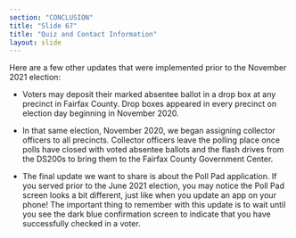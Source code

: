 ```yaml
---
section: "CONCLUSION"
title: "Slide 67"
title: "Quiz and Contact Information"
layout: slide
---
```


Here are a few other updates that were implemented prior to the November 2021 election:

- Voters may deposit their marked absentee ballot in a drop box at any precinct in Fairfax County. Drop boxes appeared in every precinct on election day beginning in November 2020.

- In that same election, November 2020, we began assigning collector officers to all precincts. Collector officers leave the polling place once polls have closed with voted absentee ballots and the flash drives from the DS200s to bring them to the Fairfax County Government Center.

- The final update we want to share is about the Poll Pad application. If you served prior to the June 2021 election, you may notice the Poll Pad screen looks a bit different, just like when you update an app on your phone! The important thing to remember with this update is to wait until you see the dark blue confirmation screen to indicate that you have successfully checked in a voter.
